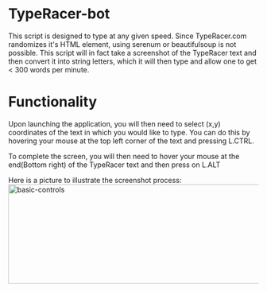 # TypeRacer-bot
This script is designed to type at any given speed. Since TypeRacer.com randomizes it's HTML element, using serenum or beautifulsoup is not possible. This script will in fact take a screenshot of the TypeRacer text and then convert it into string letters, which it will then type and allow one to get < 300 words per minute.

# Functionality
Upon launching the application, you will then need to select (x,y) coordinates of the text in which you would like to type. You can do this by hovering your mouse at the top left corner of the text and pressing L.CTRL.

To complete the screen, you will then need to hover your mouse at the end(Bottom right) of the TypeRacer text and then press on L.ALT

Here is a picture to illustrate the screenshot process:
<img src="https://i.imgur.com/Ao8RPCf.png" alt="basic-controls" width="5000" height="200" style="max-width:100%;">
